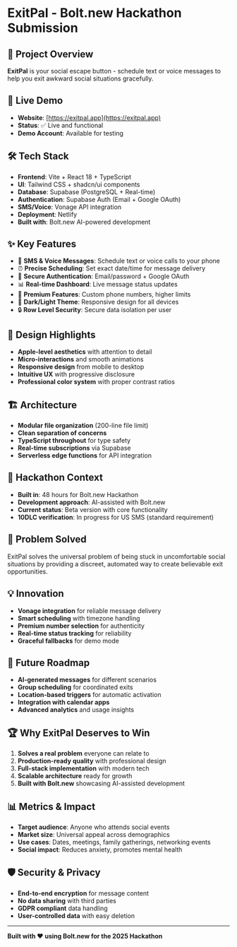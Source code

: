 # ExitPal - Bolt.new Hackathon Submission

## 🎯 **Project Overview**
**ExitPal** is your social escape button - schedule text or voice messages to help you exit awkward social situations gracefully.

## 🚀 **Live Demo**
- **Website**: [https://exitpal.app](https://exitpal.app)
- **Status**: ✅ Live and functional
- **Demo Account**: Available for testing

## 🛠 **Tech Stack**
- **Frontend**: Vite + React 18 + TypeScript
- **UI**: Tailwind CSS + shadcn/ui components
- **Database**: Supabase (PostgreSQL + Real-time)
- **Authentication**: Supabase Auth (Email + Google OAuth)
- **SMS/Voice**: Vonage API integration
- **Deployment**: Netlify
- **Built with**: Bolt.new AI-powered development

## ✨ **Key Features**
- 📱 **SMS & Voice Messages**: Schedule text or voice calls to your phone
- ⏰ **Precise Scheduling**: Set exact date/time for message delivery
- 🔐 **Secure Authentication**: Email/password + Google OAuth
- 📊 **Real-time Dashboard**: Live message status updates
- 💎 **Premium Features**: Custom phone numbers, higher limits
- 🌙 **Dark/Light Theme**: Responsive design for all devices
- 🔒 **Row Level Security**: Secure data isolation per user

## 🎨 **Design Highlights**
- **Apple-level aesthetics** with attention to detail
- **Micro-interactions** and smooth animations
- **Responsive design** from mobile to desktop
- **Intuitive UX** with progressive disclosure
- **Professional color system** with proper contrast ratios

## 🏗 **Architecture**
- **Modular file organization** (200-line file limit)
- **Clean separation of concerns**
- **TypeScript throughout** for type safety
- **Real-time subscriptions** via Supabase
- **Serverless edge functions** for API integration

## 🚧 **Hackathon Context**
- **Built in**: 48 hours for Bolt.new Hackathon
- **Development approach**: AI-assisted with Bolt.new
- **Current status**: Beta version with core functionality
- **10DLC verification**: In progress for US SMS (standard requirement)

## 🎯 **Problem Solved**
ExitPal solves the universal problem of being stuck in uncomfortable social situations by providing a discreet, automated way to create believable exit opportunities.

## 💡 **Innovation**
- **Vonage integration** for reliable message delivery
- **Smart scheduling** with timezone handling
- **Premium number selection** for authenticity
- **Real-time status tracking** for reliability
- **Graceful fallbacks** for demo mode

## 🔮 **Future Roadmap**
- **AI-generated messages** for different scenarios
- **Group scheduling** for coordinated exits
- **Location-based triggers** for automatic activation
- **Integration with calendar apps**
- **Advanced analytics** and usage insights

## 🏆 **Why ExitPal Deserves to Win**
1. **Solves a real problem** everyone can relate to
2. **Production-ready quality** with professional design
3. **Full-stack implementation** with modern tech
4. **Scalable architecture** ready for growth
5. **Built with Bolt.new** showcasing AI-assisted development

## 📊 **Metrics & Impact**
- **Target audience**: Anyone who attends social events
- **Market size**: Universal appeal across demographics
- **Use cases**: Dates, meetings, family gatherings, networking events
- **Social impact**: Reduces anxiety, promotes mental health

## 🛡 **Security & Privacy**
- **End-to-end encryption** for message content
- **No data sharing** with third parties
- **GDPR compliant** data handling
- **User-controlled data** with easy deletion

---

**Built with ❤️ using Bolt.new for the 2025 Hackathon**
